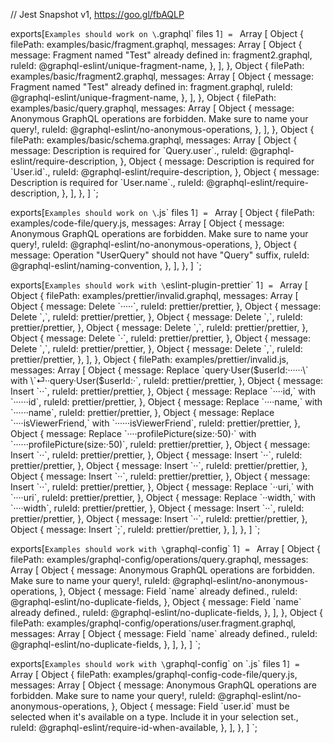// Jest Snapshot v1, https://goo.gl/fbAQLP

exports[`Examples should work on \`.graphql\` files 1`] = `
Array [
  Object {
    filePath: examples/basic/fragment.graphql,
    messages: Array [
      Object {
        message: Fragment named "Test" already defined in:
	fragment2.graphql,
        ruleId: @graphql-eslint/unique-fragment-name,
      },
    ],
  },
  Object {
    filePath: examples/basic/fragment2.graphql,
    messages: Array [
      Object {
        message: Fragment named "Test" already defined in:
	fragment.graphql,
        ruleId: @graphql-eslint/unique-fragment-name,
      },
    ],
  },
  Object {
    filePath: examples/basic/query.graphql,
    messages: Array [
      Object {
        message: Anonymous GraphQL operations are forbidden. Make sure to name your query!,
        ruleId: @graphql-eslint/no-anonymous-operations,
      },
    ],
  },
  Object {
    filePath: examples/basic/schema.graphql,
    messages: Array [
      Object {
        message: Description is required for \`Query.user\`.,
        ruleId: @graphql-eslint/require-description,
      },
      Object {
        message: Description is required for \`User.id\`.,
        ruleId: @graphql-eslint/require-description,
      },
      Object {
        message: Description is required for \`User.name\`.,
        ruleId: @graphql-eslint/require-description,
      },
    ],
  },
]
`;

exports[`Examples should work on \`.js\` files 1`] = `
Array [
  Object {
    filePath: examples/code-file/query.js,
    messages: Array [
      Object {
        message: Anonymous GraphQL operations are forbidden. Make sure to name your query!,
        ruleId: @graphql-eslint/no-anonymous-operations,
      },
      Object {
        message: Operation "UserQuery" should not have "Query" suffix,
        ruleId: @graphql-eslint/naming-convention,
      },
    ],
  },
]
`;

exports[`Examples should work with \`eslint-plugin-prettier\` 1`] = `
Array [
  Object {
    filePath: examples/prettier/invalid.graphql,
    messages: Array [
      Object {
        message: Delete \`·····\`,
        ruleId: prettier/prettier,
      },
      Object {
        message: Delete \`,\`,
        ruleId: prettier/prettier,
      },
      Object {
        message: Delete \`,\`,
        ruleId: prettier/prettier,
      },
      Object {
        message: Delete \`,\`,
        ruleId: prettier/prettier,
      },
      Object {
        message: Delete \`·\`,
        ruleId: prettier/prettier,
      },
      Object {
        message: Delete \`,\`,
        ruleId: prettier/prettier,
      },
      Object {
        message: Delete \`,\`,
        ruleId: prettier/prettier,
      },
    ],
  },
  Object {
    filePath: examples/prettier/invalid.js,
    messages: Array [
      Object {
        message: Replace \`query·User($userId:······\` with \`⏎··query·User($userId:·\`,
        ruleId: prettier/prettier,
      },
      Object {
        message: Insert \`··\`,
        ruleId: prettier/prettier,
      },
      Object {
        message: Replace \`····id,\` with \`······id\`,
        ruleId: prettier/prettier,
      },
      Object {
        message: Replace \`····name,\` with \`······name\`,
        ruleId: prettier/prettier,
      },
      Object {
        message: Replace \`····isViewerFriend,\` with \`······isViewerFriend\`,
        ruleId: prettier/prettier,
      },
      Object {
        message: Replace \`····profilePicture(size:·50)·\` with \`······profilePicture(size:·50)\`,
        ruleId: prettier/prettier,
      },
      Object {
        message: Insert \`··\`,
        ruleId: prettier/prettier,
      },
      Object {
        message: Insert \`··\`,
        ruleId: prettier/prettier,
      },
      Object {
        message: Insert \`··\`,
        ruleId: prettier/prettier,
      },
      Object {
        message: Insert \`··\`,
        ruleId: prettier/prettier,
      },
      Object {
        message: Insert \`··\`,
        ruleId: prettier/prettier,
      },
      Object {
        message: Replace \`··uri,\` with \`····uri\`,
        ruleId: prettier/prettier,
      },
      Object {
        message: Replace \`··width,\` with \`····width\`,
        ruleId: prettier/prettier,
      },
      Object {
        message: Insert \`··\`,
        ruleId: prettier/prettier,
      },
      Object {
        message: Insert \`··\`,
        ruleId: prettier/prettier,
      },
      Object {
        message: Insert \`;\`,
        ruleId: prettier/prettier,
      },
    ],
  },
]
`;

exports[`Examples should work with \`graphql-config\` 1`] = `
Array [
  Object {
    filePath: examples/graphql-config/operations/query.graphql,
    messages: Array [
      Object {
        message: Anonymous GraphQL operations are forbidden. Make sure to name your query!,
        ruleId: @graphql-eslint/no-anonymous-operations,
      },
      Object {
        message: Field \`name\` already defined.,
        ruleId: @graphql-eslint/no-duplicate-fields,
      },
      Object {
        message: Field \`name\` already defined.,
        ruleId: @graphql-eslint/no-duplicate-fields,
      },
    ],
  },
  Object {
    filePath: examples/graphql-config/operations/user.fragment.graphql,
    messages: Array [
      Object {
        message: Field \`name\` already defined.,
        ruleId: @graphql-eslint/no-duplicate-fields,
      },
    ],
  },
]
`;

exports[`Examples should work with \`graphql-config\` on \`.js\` files 1`] = `
Array [
  Object {
    filePath: examples/graphql-config-code-file/query.js,
    messages: Array [
      Object {
        message: Anonymous GraphQL operations are forbidden. Make sure to name your query!,
        ruleId: @graphql-eslint/no-anonymous-operations,
      },
      Object {
        message: Field \`user.id\` must be selected when it's available on a type.
Include it in your selection set.,
        ruleId: @graphql-eslint/require-id-when-available,
      },
    ],
  },
]
`;
